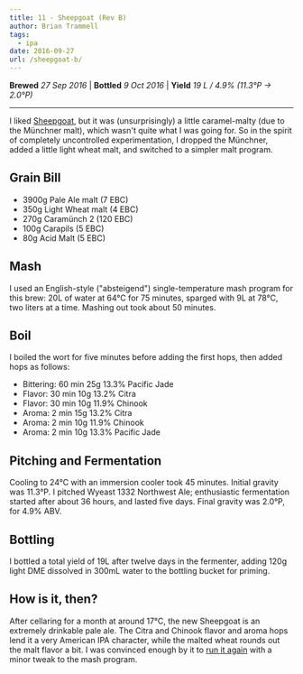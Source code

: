```yaml
---
title: 11 - Sheepgoat (Rev B)
author: Brian Trammell
tags:
  - ipa
date: 2016-09-27
url: /sheepgoat-b/
---
```


**Brewed** *27 Sep 2016* | **Bottled** *9 Oct 2016* | **Yield** *19 L / 4.9% (11.3&deg;P &#x2192; 2.0&deg;P)*
- - -

I liked [Sheepgoat](/sheepgoat/), but it was (unsurprisingly) a little
caramel-malty (due to the Münchner malt), which wasn't quite what I was going
for. So in the spirit of completely uncontrolled experimentation, I dropped
the Münchner, added a little light wheat malt, and switched to a simpler malt program.

## Grain Bill

- 3900g Pale Ale malt (7 EBC)
- 350g Light Wheat malt (4 EBC)
- 270g Caramünch 2 (120 EBC)
- 100g Carapils (5 EBC)
- 80g Acid Malt (5 EBC)

## Mash

I used an English-style ("absteigend") single-temperature mash program for this brew: 20L of water at 64&deg;C for 75 minutes, sparged with 9L at 78&deg;C, two liters at a time. Mashing out took about 50 minutes.

## Boil

I boiled the wort for five minutes before adding the first hops, then added hops as follows:   

- Bittering: 60 min 25g 13.3% Pacific Jade
- Flavor: 30 min 10g 13.2% Citra 
- Flavor: 30 min 10g 11.9% Chinook
- Aroma: 2 min 15g 13.2% Citra 
- Aroma: 2 min 10g 11.9% Chinook 
- Aroma: 2 min 10g 13.3% Pacific Jade

## Pitching and Fermentation

Cooling to 24&deg;C with an immersion cooler took 45 minutes. Initial gravity was 11.3&deg;P. I pitched Wyeast 1332 Northwest Ale; enthusiastic fermentation started after about 36 hours, and lasted five days. Final gravity was 2.0&deg;P, for 4.9% ABV.

## Bottling

I bottled a total yield of 19L after twelve days in the fermenter, adding 120g light DME dissolved in 300mL water to the bottling bucket for priming. 

## How is it, then?

After cellaring for a month at around 17&deg;C, the new Sheepgoat is an extremely drinkable pale ale. The Citra and Chinook flavor and aroma hops lend it a very American IPA character, while the malted wheat rounds out the malt flavor a bit. I was convinced enough by it to [run it again](/sheepgoat-baa/) with a minor tweak to the mash program.